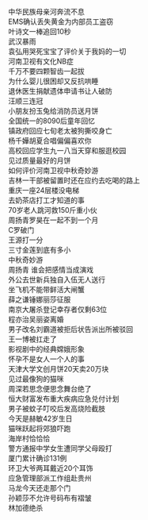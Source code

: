 中华民族母亲河奔流不息  
EMS确认丢失黄金为内部员工盗窃  
叶诗文一棒追回10秒  
武汉暴雨  
袁弘用哭死宝宝了评价关于我妈的一切  
河南卫视有文化NB症  
千万不要四颗智齿一起拔  
为什么婴儿很困却又反抗哄睡  
退休医生捐献遗体申请书让人破防  
汪顺三连冠  
小朋友扮玉兔给消防员送月饼  
全国统一的8090后童年回忆  
镇政府回应七旬老太被狗撕咬身亡  
杨千嬅胡夏合唱偏偏喜欢你  
高校回应学生九一八当天穿和服逛校园  
见过质量最好的月饼  
如何评价河南卫视中秋奇妙游  
吉林一干部被留置时还在应约去吃喝的路上  
重庆一座24层楼没电梯  
去奶茶店打工才知道的事  
70岁老人跳河救150斤重小伙  
周扬青罗昊在一起不到一个月  
C罗破门  
王源打一分  
三寸金莲到底有多小  
中秋奇妙游  
周扬青 谁会把感情当成演戏  
外公去世新兵独自入伍无人送行  
坐飞机不能带鲜活大闸蟹  
薛之谦锤娜丽莎征服  
南京大屠杀登记幸存者仅剩63位  
程亦治吴丽姿离婚  
男子改名刘霸道被拒后状告派出所被驳回  
王一博被扛走了  
影视剧中的经典嫦娥形象  
怀孕不是女人一个人的事  
天津大学文创月饼20天卖20万块  
见过最像狗的猫咪  
周深若思念便思念舞台绝了  
恒大财富发布重大疾病应急兑付计划  
男子被蚊子叮咬后发高烧险截肢  
今天是赫敏42岁生日  
猫咪跃起将郊狼吓跑  
海岸村恰恰恰  
警方通报中学女生遭同学父母殴打  
厦门累计确诊131例  
环卫大爷两耳戴近20个耳饰  
应急管理部派工作组赴贵州  
马龙今天还走那个门  
孙颖莎不允许号码布有褶皱  
林加德绝杀  
